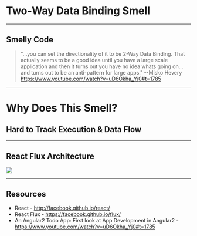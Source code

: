 # Two-Way Data Binding Smell
<!-- .slide: data-state="statusLint statusLint--hard statusRule statusRule--fuzzy" -->

------

## Smelly Code
<!-- .slide: data-title="Two Way Data Binding" data-state="title statusLint statusLint--easy statusRule statusRule--none statusSkill statusSkill--junior" data-background="#222" -->

> "...you can set the directionality of it to be 2-Way Data Binding. That actually seems to be a good idea until you have a large scale application and then it turns out you have no idea whats going on... and turns out to be an anti-pattern for large apps." --Misko Hevery https://www.youtube.com/watch?v=uD6Okha_Yj0#t=1785

------

# Why Does This Smell?
<!-- .slide: data-title="Two Way Data Binding" data-state="title statusLint statusLint--easy statusRule statusRule--none statusSkill statusSkill--junior" data-background="#222" -->

## Hard to Track Execution & Data Flow <!-- .element class="fragment" -->

------

## React Flux Architecture
<!-- .slide: data-title="Two Way Data Binding" data-state="title statusLint statusLint--easy statusRule statusRule--none statusSkill statusSkill--mid statusSkill--change" data-background="#222" -->

![](./img/flux-simple-f8-diagram-with-client-action-1300w.png)

------

## Resources
<!-- .slide: data-title="Two Way Data Binding" data-state="title statusLint statusLint--easy statusRule statusRule--none statusSkill statusSkill--mid" data-background="#222" -->

* React - http://facebook.github.io/react/
* React Flux - https://facebook.github.io/flux/
* An Angular2 Todo App: First look at App Development in Angular2 - https://www.youtube.com/watch?v=uD6Okha_Yj0#t=1785
